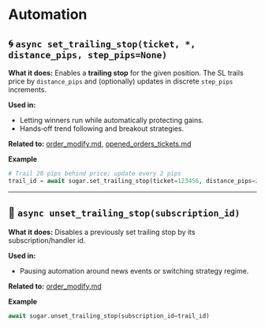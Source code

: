 # Automation

## 🌀 `async set_trailing_stop(ticket, *, distance_pips, step_pips=None)`

**What it does:** Enables a **trailing stop** for the given position. The SL trails price by `distance_pips` and (optionally) updates in discrete `step_pips` increments.

**Used in:**

* Letting winners run while automatically protecting gains.
* Hands‑off trend following and breakout strategies.

**Related to:** [order_modify.md](../MT4Account/Trading_Actions/order_modify.md), [opened_orders_tickets.md](../MT4Account/Orders_Positions_History/opened_orders_tickets.md)

**Example**

```python
# Trail 20 pips behind price; update every 2 pips
trail_id = await sugar.set_trailing_stop(ticket=123456, distance_pips=20, step_pips=2)
```

---

## 🧹 `async unset_trailing_stop(subscription_id)`

**What it does:** Disables a previously set trailing stop by its subscription/handler id.

**Used in:**

* Pausing automation around news events or switching strategy regime.

**Related to:** [order_modify.md](../MT4Account/Trading_Actions/order_modify.md)

**Example**

```python
await sugar.unset_trailing_stop(subscription_id=trail_id)
```
